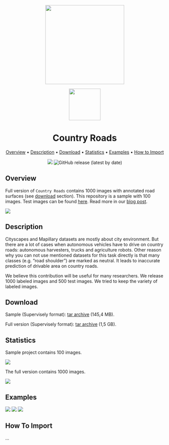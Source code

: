 <div align="center" markdown> 

<img src="https://i.imgur.com/UdBujFN.png" width="250" /> <br>

<img src="https://i.imgur.com/sbJbdJ2.png" width="100"/> 

# Country Roads  

<p align="center">

  <a href="#overview">Overview</a> •
  <a href="#description">Description</a> •
  <a href="#download">Download</a> •
  <a href="#statistics">Statistics</a> •
  <a href="#examples">Examples</a> •
  <a href="#how-to-import">How to Import</a> 
</p>

[![](https://img.shields.io/badge/slack-chat-green.svg?logo=slack)](https://supervise.ly/slack) 
![GitHub release (latest by date)](https://img.shields.io/github/v/release/supervisely-ecosystem/country-roads?logo=%20%20%20)
</div>



## Overview 

Full version of `Country Roads` contains 1000 images with annotated road surfaces (see <a href="#download">download</a> section). This repository is a sample with 100 images. Test images can be found <a href="https://github.com/supervisely-ecosystem/country-roads-test">here</a>. Read more in our <a href="https://medium.com/hackernoon/traveling-the-ml-next-hop-step-by-step-guide-to-recognize-drivable-area-f48c1e1bb76d">blog post</a>.

![](https://i.imgur.com/DVRVXdh.jpg)

## Description 

Cityscapes and Mapillary datasets are mostly about city environment. But there are a lot of cases when autonomous vehicles have to drive on country roads: autonomous harvesters, trucks and agriculture robots. Other reason why you can not use mentioned datasets for this task directly is that many classes (e.g. “road shoulder”) are marked as neutral. It leads to inaccurate prediction of drivable area on country roads. 

We believe this contribution will be useful for many researchers. We release 1000 labeled images and 500 test images. We tried to keep the variety of labeled images.

## Download

Sample (Supervisely format): [tar archive](https://cloud.enterprise.deepsystems.io/s/zRyFbfsalohAo5N/download) (145,4 MB).

Full version (Supervisely format): [tar archive](https://cloud.enterprise.deepsystems.io/s/hynQj00FY0aEAEz/download) (1,5 GB).


## Statistics

Sample project contains 100 images. 

![](https://i.imgur.com/kYcuLPm.png)

The full version contains 1000 images. 

![](https://i.imgur.com/LuIt8tH.png)

## Examples

![](https://i.imgur.com/ZllWD4f.png) ![](https://i.imgur.com/HUjA9AQ.png) ![](https://i.imgur.com/ECkHoR3.png)

## How To Import

...
